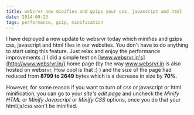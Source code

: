 ```yaml
---
title: websrvr now minifies and gzips your css, javascript and html
date: 2014-09-23
tags: performance, gzip, minification
---
```


I have deployed a new update to websrvr today which minifies and gzips css,
javascript and html files in our websites. You don't have to do anything to
start using this feature. Just relax and enjoy the performance improvements :)
I did a simple test on [www.websrvr.in's](http://www.websrvr.in/) home page (by the way www.websrvr.in is
also hosted on websrvr, How cool is that :) ) and the size of the page had
reduced from **8799 to 2649** bytes which is a decrease in size by **70%**.

However, for some reason if you want to turn of css or javascript or html
minification, you can go to your *site's edit page* and uncheck the
*Minify HTML* or *Minify Javascript* or *Minify CSS* options, once you do that
your html/js/css won't be minified.
